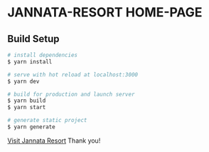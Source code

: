 # JANNATA-RESORT HOME-PAGE

## Build Setup

```bash
# install dependencies
$ yarn install

# serve with hot reload at localhost:3000
$ yarn dev

# build for production and launch server
$ yarn build
$ yarn start

# generate static project
$ yarn generate
```

[Visit Jannata Resort](https://jannataresort.com/)
Thank you!
